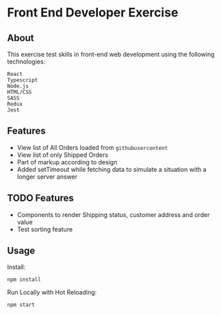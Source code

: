 # Front End Developer Exercise

## About

This exercise test skills in front-end web development using the following technologies:
```
React
Typescript
Node.js
HTML/CSS
SASS
Redux
Jest
```

## Features

- View list of All Orders loaded from `githubusercontent` 
- View list of only Shipped Orders
- Part of markup according to design
- Added setTimeout while fetching data to simulate a situation with a longer server answer

## TODO Features

- Components to render Shipping status, customer address and order value
- Test sorting feature

## Usage

Install:

    npm install

Run Locally with Hot Reloading:

    npm start

